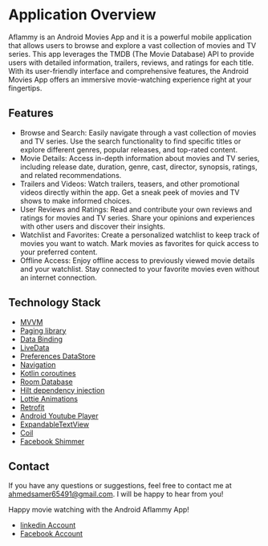 # Application Overview
Aflammy is an Android Movies App and it is a powerful mobile application that allows users to browse and explore a vast collection of movies and TV series. This app leverages the TMDB (The Movie Database) API to provide users with detailed information, trailers, reviews, and ratings for each title. With its user-friendly interface and comprehensive features, the Android Movies App offers an immersive movie-watching experience right at your fingertips.

## Features

- Browse and Search: Easily navigate through a vast collection of movies and TV series. Use the search functionality to find specific titles or explore different genres, popular releases, and top-rated content.  
- Movie Details: Access in-depth information about movies and TV series, including release date, duration, genre, cast, director, synopsis, ratings, and related recommendations.
- Trailers and Videos: Watch trailers, teasers, and other promotional videos directly within the app. Get a sneak peek of movies and TV shows to make informed choices.
- User Reviews and Ratings: Read and contribute your own reviews and ratings for movies and TV series. Share your opinions and experiences with other users and discover their insights.
- Watchlist and Favorites: Create a personalized watchlist to keep track of movies you want to watch. Mark movies as favorites for quick access to your preferred content.
- Offline Access: Enjoy offline access to previously viewed movie details and your watchlist. Stay connected to your favorite movies even without an internet connection.

## Technology Stack

 - [MVVM](https://developer.android.com/topic/libraries/architecture/viewmodel)
 - [Paging library](https://developer.android.com/topic/libraries/architecture/paging/v3-overview)
 - [Data Binding](https://developer.android.com/codelabs/android-databinding#0)
 - [LiveData](https://developer.android.com/topic/libraries/architecture/livedata) 
 - [Preferences DataStore](https://developer.android.com/jetpack/androidx/releases/datastore) 
 - [Navigation](https://developer.android.com/jetpack/androidx/releases/navigation) 
 - [Kotlin coroutines](https://developer.android.com/kotlin/coroutines) 
 - [Room Database](https://developer.android.com/jetpack/androidx/releases/room) 
 - [Hilt dependency injection](https://developer.android.com/training/dependency-injection/hilt-android) 
 - [Lottie Animations](https://lottiefiles.com/blog/working-with-lottie/getting-started-with-lottie-animations-in-android-app) 
 - [Retrofit](https://square.github.io/retrofit/) 
 - [Android Youtube Player](https://github.com/PierfrancescoSoffritti/android-youtube-player) 
 - [ExpandableTextView](https://github.com/glailton/ExpandableTextView) 
 - [Coil](https://coil-kt.github.io/coil/) 
 - [Facebook Shimmer](https://github.com/facebook/shimmer-android) 

## Contact
If you have any questions or suggestions, feel free to contact me at ahmedsamer65491@gmail.com. I will be happy to hear from you!

Happy movie watching with the Android Aflammy App!

- [linkedin Account](https://www.linkedin.com/in/devahmedsamir)
- [Facebook Account](https://www.facebook.com/devahmedsamir)



